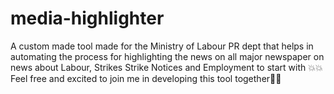 # media-highlighter
A custom made tool made for  the Ministry of Labour PR dept that helps in automating
the process for highlighting the news on all major newspaper on news about Labour, Strikes
Strike Notices and Employment to start with
💥💥Feel free and excited to join me in developing this tool together👊👊
